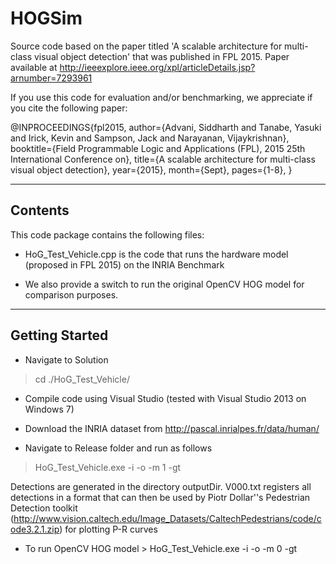# HOGSim
Source code based on the paper titled 'A scalable architecture for multi-class visual object detection' that was published in FPL 2015.
Paper available at http://ieeexplore.ieee.org/xpl/articleDetails.jsp?arnumber=7293961

If you use this code for evaluation and/or benchmarking, we appreciate if you cite the following paper:

@INPROCEEDINGS{fpl2015, 
author={Advani, Siddharth and Tanabe, Yasuki and Irick, Kevin and Sampson, Jack and Narayanan, Vijaykrishnan}, 
booktitle={Field Programmable Logic and Applications (FPL), 2015 25th International Conference on}, 
title={A scalable architecture for multi-class visual object detection}, 
year={2015}, 
month={Sept},
pages={1-8}, 
}

-------------
Contents
-------------

This code package contains the following files:

- HoG_Test_Vehicle.cpp is the code that runs the hardware model (proposed in FPL 2015) on the INRIA Benchmark

- We also provide a switch to run the original OpenCV HOG model for comparison purposes. 

----------------
Getting Started
----------------

- Navigate to Solution 
> cd ./HoG_Test_Vehicle/

- Compile code using Visual Studio (tested with Visual Studio 2013 on Windows 7) 

- Download the INRIA dataset from http://pascal.inrialpes.fr/data/human/

- Navigate to Release folder and run as follows
> HoG_Test_Vehicle.exe -i <inputDir> -o <outputDir> -m 1 -gt <groundtruthDir>

Detections are generated in the directory outputDir. 
V000.txt registers all detections in a format that can then be used by
Piotr Dollar''s Pedestrian Detection toolkit (http://www.vision.caltech.edu/Image_Datasets/CaltechPedestrians/code/code3.2.1.zip) for plotting P-R curves

- To run OpenCV HOG model > HoG_Test_Vehicle.exe -i <inputDir> -o <outputDir> -m 0 -gt <groundtruthDir>


